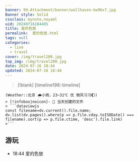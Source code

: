 ```yaml
---
banner: 99-Attachment/banner/wallhaven-kw96x7.jpg
Banner style: Solid
cssclass: mynote,noyaml
uid: 20240716184405 
title: 爱的色放
permalink:  爱的色放.html
tags: null
categories:
  - live
  - travel
cover: /img/travel200.jpg
top_img: /img/travel200.jpg
date: 2024-07-16 18:44
updated: 2024-07-16 18:44
---
```

> [!blank] 
> [timeline198::timeline]
```ad-flex
(Weather::北京 🌧小雨，23~31℃ 优 微风习习🌔)
> [!infobox|noicon]- 🔖 当天创建的文件
> ```dataviewjs 
const filename=dv.current().file.name;
dv.list(dv.pages().where(p => p.file.cday.toISODate() === filename).sort(p => p.file.ctime, 'desc').file.link) 
>```
```

## 游玩
- 18:44 爱的色放